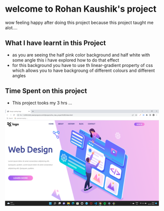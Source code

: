# welcome to Rohan Kaushik's project

wow feeling happy after doing this project because this project taught me alot....

## What I have learnt in this Project
   - as you are seeing the half pink color background and half white with some angle this i have explored how to  do that effect
   - for this background you have to use th linear-gradient property of css which allows you to have backgroung of different colours and different angles 


## Time Spent on this project

- This project tooks my 3 hrs ...


![8th_Project](preview.png)
